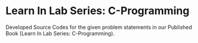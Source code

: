 # Learn In Lab Series: C-Programming
Developed Source Codes for the given problem statements in our Published Book (Learn In Lab Series: C-Programming).
